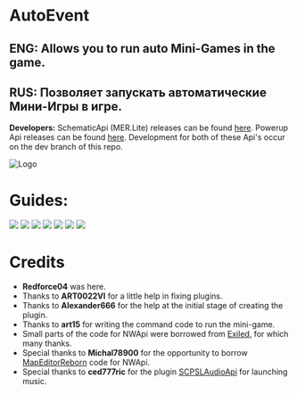 # AutoEvent
## ENG: Allows you to run auto Mini-Games in the game.
## RUS: Позволяет запускать автоматические Мини-Игры в игре.
**Developers:** SchematicApi (MER.Lite) releases can be found [here](https://github.com/Redforce04/SchematicApi). Powerup Api releases can be found [here](https://github.com/Redforce04/PowerupApi). Development for both of these Api's occur on the dev branch of this repo.

![Logo](https://github.com/KoT0XleB/AutoEvent/blob/main/Photos/MiniGames%20Winter(mini).png)

# Guides:
[![](https://github.com/KoT0XleB/AutoEvent/blob/main/Photos/Message.png)](https://github.com/KoT0XleB/AutoEvent-Exiled/blob/main/Docs/MiniGames.md)
[![](https://github.com/KoT0XleB/AutoEvent/blob/main/Photos/Message1.png)](https://github.com/KoT0XleB/AutoEvent-Exiled/blob/main/Docs/Installation.md)
[![](https://github.com/KoT0XleB/AutoEvent/blob/main/Photos/Message2.png)](https://github.com/KoT0XleB/AutoEvent-Exiled/blob/main/Docs/Commands.md)
[![](https://github.com/KoT0XleB/AutoEvent/blob/main/Photos/Message3.png)](https://github.com/KoT0XleB/AutoEvent-Exiled/blob/main/Docs/Language.md)
[![](https://github.com/KoT0XleB/AutoEvent/blob/main/Photos/Message4.png)](https://github.com/KoT0XleB/AutoEvent-Exiled/blob/main/Docs/Problem.md)
[![](https://github.com/KoT0XleB/AutoEvent/blob/main/Photos/Message5.png)](https://github.com/KoT0XleB/AutoEvent-Exiled/blob/main/Docs/Example.md)
[![](https://github.com/KoT0XleB/AutoEvent/blob/main/Photos/Message6.png)](https://discord.gg/Bu7ZsKsbjP)

# Credits
- **Redforce04** was here.
- Thanks to **ART0022VI** for a little help in fixing plugins.
- Thanks to **Alexander666** for the help at the initial stage of creating the plugin.
- Thanks to **art15** for writing the command code to run the mini-game.
- Small parts of the code for NWApi were borrowed from [Exiled](https://github.com/Exiled-Team/EXILED), for which many thanks.
- Special thanks to **Michal78900** for the opportunity to borrow [MapEditorReborn](https://github.com/Michal78900/MapEditorReborn) code for NWApi.
- Special thanks to **ced777ric** for the plugin [SCPSLAudioApi](https://github.com/CedModV2/SCPSLAudioApi) for launching music.

